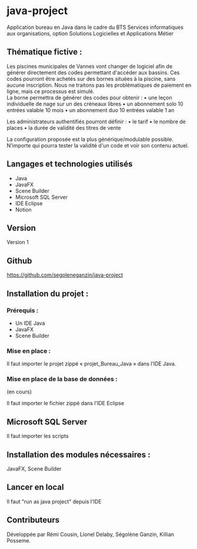 # java-project

Application bureau en Java dans le cadre du BTS Services informatiques aux organisations, option Solutions Logicielles et Applications Métier <br>

## Thématique fictive :

Les piscines municipales de Vannes vont changer de logiciel afin de générer directement des codes permettant d'accéder aux bassins. 
Ces codes pourront être achetés sur des bornes situées à la piscine, sans aucune inscription. 
Nous ne traitons pas les problématiques de paiement en ligne, mais ce processus est simulé.  
La borne permettra de générer des codes pour obtenir :
    • une leçon individuelle de nage sur un des créneaux libres
    • un abonnement solo 10 entrées valable 10 mois
    • un abonnement duo 10 entrées valable 1 an
    
Les administrateurs authentifiés pourront définir :
    • le tarif
    • le nombre de places
    • la durée de validité des titres de vente

La configuration proposée est la plus générique/modulable possible.
N'importe qui pourra tester la validité d'un code et voir son contenu actuel.

## Langages et technologies utilisés

<ul>
  <li>Java</li>
  <li>JavaFX</li>
  <li>Scene Builder</li>
  <li>Microsoft SQL Server</li>
  <li>IDE Eclipse</li>
  <li>Notion</li>
</ul>

## Version

Version 1

## Github

https://github.com/segoleneganzin/java-project

## Installation du projet :
### Prérequis :
<ul>
  <li>Un IDE Java</li>
  <li>JavaFX</li>
  <li>Scene Builder</li>
</ul>

### Mise en place :
Il faut importer le projet zippé « projet_Bureau_Java » dans l’IDE Java.

### Mise en place de la base de données :
(en cours)

Il faut importer le fichier zippé dans l'IDE Eclipse

## Microsoft SQL Server

Il faut importer les scripts

## Installation des modules nécessaires :

JavaFX, Scene Builder

## Lancer en local

Il faut "run as java project" depuis l'IDE

## Contributeurs

Développée par Rémi Cousin, Lionel Delaby, Ségolène Ganzin, Killian Posseme.
